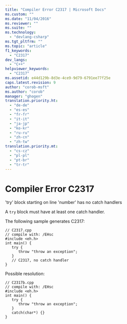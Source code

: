 ```yaml
---
title: "Compiler Error C2317 | Microsoft Docs"
ms.custom: ""
ms.date: "11/04/2016"
ms.reviewer: ""
ms.suite: ""
ms.technology: 
  - "devlang-csharp"
ms.tgt_pltfrm: ""
ms.topic: "article"
f1_keywords: 
  - "C2317"
dev_langs: 
  - "C++"
helpviewer_keywords: 
  - "C2317"
ms.assetid: e44d129b-8d3e-4ce9-9d79-6791ee77f25e
caps.latest.revision: 9
author: "corob-msft"
ms.author: "corob"
manager: "ghogen"
translation.priority.ht: 
  - "de-de"
  - "es-es"
  - "fr-fr"
  - "it-it"
  - "ja-jp"
  - "ko-kr"
  - "ru-ru"
  - "zh-cn"
  - "zh-tw"
translation.priority.mt: 
  - "cs-cz"
  - "pl-pl"
  - "pt-br"
  - "tr-tr"
---
```

# Compiler Error C2317
'try' block starting on line 'number' has no catch handlers  
  
 A `try` block must have at least one catch handler.  
  
 The following sample generates C2317:  
  
```  
// C2317.cpp  
// compile with: /EHsc  
#include <eh.h>  
int main() {  
   try {  
      throw "throw an exception";  
   }  
   // C2317, no catch handler  
}  
```  
  
 Possible resolution:  
  
```  
// C2317b.cpp  
// compile with: /EHsc  
#include <eh.h>  
int main() {  
   try {  
      throw "throw an exception";  
   }  
   catch(char*) {}  
}  
```